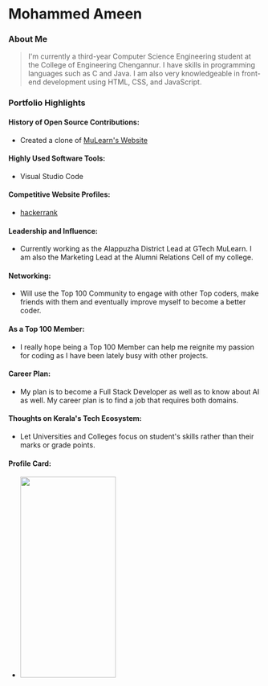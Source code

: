 # Mohammed Ameen

### About Me

> I'm currently a third-year Computer Science Engineering student at the College of Engineering Chengannur. I have skills in programming languages such as C and Java. I am also very knowledgeable in front-end development using HTML, CSS, and JavaScript. 

### Portfolio Highlights


#### History of Open Source Contributions:

- Created a clone of [MuLearn's Website](https://always-r0gu3.github.io/Mulearn-Website-Clone/)

#### Highly Used Software Tools:

- Visual Studio Code

#### Competitive Website Profiles:

- [hackerrank](https://www.hackerrank.com/profile/m_ameen2108)

#### Leadership and Influence:

- Currently working as the Alappuzha District Lead at GTech MuLearn. I am also the Marketing Lead at the Alumni Relations Cell of my college.

#### Networking:

- Will use the Top 100 Community to engage with other Top coders, make friends with them and eventually improve myself to become a better coder. 

#### As a Top 100 Member:

- I really hope being a Top 100 Member can help me reignite my passion for coding as I have been lately busy with other projects.

#### Career Plan:

- My plan is to become a Full Stack Developer as well as to know about AI as well. My career plan is to find a job that requires both domains. 

#### Thoughts on Kerala's Tech Ecosystem:

- Let Universities and Colleges focus on student's skills rather than their marks or grade points.

#### Profile Card:

- <img src="https://mulearn.org/embed/rank/mohammedameen@mulearn" width="190px" height="400px"></img>


